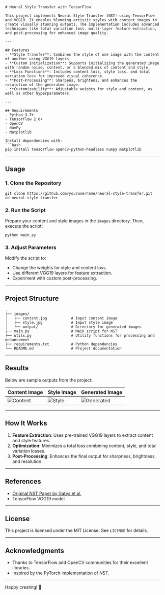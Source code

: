 ```
# Neural Style Transfer with TensorFlow

This project implements Neural Style Transfer (NST) using TensorFlow and VGG19. It enables blending artistic styles with content images to create visually stunning outputs. The implementation includes advanced techniques like total variation loss, multi-layer feature extraction, and post-processing for enhanced image quality.

---

## Features
- **Style Transfer**: Combines the style of one image with the content of another using VGG19 layers.
- **Custom Initialization**: Supports initializing the generated image with random noise, content, or a blended mix of content and style.
- **Loss Functions**: Includes content loss, style loss, and total variation loss for improved visual coherence.
- **Post-Processing**: Sharpens, brightens, and enhances the resolution of the generated image.
- **Customizability**: Adjustable weights for style and content, as well as other hyperparameters.

---

## Requirements
- Python 3.7+
- TensorFlow 2.0+
- OpenCV
- NumPy
- Matplotlib

Install dependencies with:
```bash
pip install tensorflow opencv-python-headless numpy matplotlib

```

* * * * *

Usage
-----

### 1\. Clone the Repository

```
git clone https://github.com/yourusername/neural-style-transfer.git
cd neural-style-transfer

```

### 2\. Run the Script

Prepare your content and style images in the `images` directory. Then, execute the script:

```
python main.py

```

### 3\. Adjust Parameters

Modify the script to:

-   Change the weights for style and content loss.
-   Use different VGG19 layers for feature extraction.
-   Experiment with custom post-processing.

* * * * *

Project Structure
-----------------

```
.
├── images/
│   ├── content.jpg           # Input content image
│   ├── style.jpg             # Input style image
│   └── output/               # Directory for generated images
├── main.py                   # Main script for NST
├── utils.py                  # Utility functions for processing and enhancement
├── requirements.txt          # Python dependencies
└── README.md                 # Project documentation

```

* * * * *

Results
-------

Below are sample outputs from the project:

| Content Image | Style Image | Generated Image |
| --- | --- | --- |
| ![Content](https://chatgpt.com/c/images/content.jpg) | ![Style](https://chatgpt.com/c/images/style.jpg) | ![Generated](https://chatgpt.com/c/images/output/generated.jpg) |

* * * * *

How It Works
------------

1.  **Feature Extraction**: Uses pre-trained VGG19 layers to extract content and style features.
2.  **Optimization**: Minimizes a total loss combining content, style, and total variation losses.
3.  **Post-Processing**: Enhances the final output for sharpness, brightness, and resolution.

* * * * *

References
----------

-   [Original NST Paper by Gatys et al.](https://www.cv-foundation.org/openaccess/content_cvpr_2016/papers/Gatys_Image_Style_Transfer_CVPR_2016_paper.pdf)
-   TensorFlow VGG19 model

* * * * *

License
-------

This project is licensed under the MIT License. See `LICENSE` for details.

* * * * *

Acknowledgments
---------------

-   Thanks to TensorFlow and OpenCV communities for their excellent libraries.
-   Inspired by the PyTorch implementation of NST.

* * * * *

Happy creating! 🎨